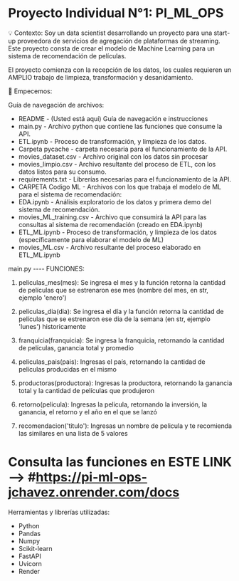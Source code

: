 # Proyecto Individual N°1: PI_ML_OPS


💡 Contexto:
Soy un data scientist desarrollando un proyecto para una start-up proveedora de servicios de agregación de plataformas de streaming. Este proyecto consta de crear el modelo de Machine Learning para un sistema de recomendación de películas.

El proyecto comienza con la recepción de los datos, los cuales requieren un AMPLIO trabajo de limpieza, transformación y desanidamiento.

🧠 Empecemos:

Guía de navegación de archivos:
 
 - README - (Usted está aquí) Guía de navegación e instrucciones
 - main.py - Archivo python que contiene las funciones que consume la API.
 - ETL.ipynb - Proceso de transformación, y limpieza de los datos.
 - Carpeta pycache - carpeta necesaria para el funcionamiento de la API.
 - movies_dataset.csv - Archivo original con los datos sin procesar
 - movies_limpio.csv - Archivo resultante del proceso de ETL, con los datos listos para su consumo.
 - requirements.txt - Librerías necesarias para el funcionamiento de la API.
 - CARPETA Codigo ML - Archivos con los que trabaja el modelo de ML para el sistema de recomendación:
 - EDA.ipynb - Análisis exploratorio de los datos y primera demo del sistema de recomendación.
 - movies_ML_training.csv - Archivo que consumirá la API para las consultas al sistema de recomendación (creado en EDA.ipynb)
 - ETL_ML.ipynb - Proceso de transformación, y limpieza de los datos (específicamente para elaborar el modelo de ML)
 - movies_ML.csv - Archivo resultante del proceso elaborado en ETL_ML.ipynb
 

main.py   ---- FUNCIONES:

1. peliculas_mes(mes): Se ingresa el mes y la función retorna la cantidad de películas que se estrenaron ese mes (nombre del mes, en str, ejemplo 'enero')

2. peliculas_dia(dia): Se ingresa el día y la función retorna la cantidad de películas que se estrenaron ese dia de la semana (en str, ejemplo 'lunes') historicamente

3. franquicia(franquicia): Se ingresa la franquicia, retornando la cantidad de películas, ganancia total y promedio

4. peliculas_pais(pais): Ingresas el país, retornando la cantidad de películas producidas en el mismo

5. productoras(productora): Ingresas la productora, retornando la ganancia total y la cantidad de películas que produjeron

6. retorno(pelicula): Ingresas la pelicula, retornando la inversión, la ganancia, el retorno y el año en el que se lanzó

7. recomendacion('titulo'): Ingresas un nombre de pelicula y te recomienda las similares en una lista de 5 valores


# Consulta las funciones en ESTE LINK -->  #https://pi-ml-ops-jchavez.onrender.com/docs
  
  
  
  
Herramientas y librerías utilizadas:
- Python
- Pandas
- Numpy
- Scikit-learn
- FastAPI
- Uvicorn
- Render
